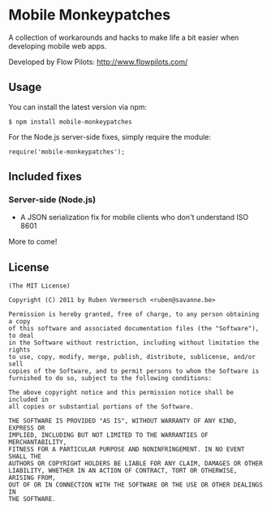 # Mobile Monkeypatches

  A collection of workarounds and hacks to make life a bit easier when developing mobile web apps.

  Developed by Flow Pilots: http://www.flowpilots.com/

## Usage
  
  You can install the latest version via npm:
  
    $ npm install mobile-monkeypatches


  For the Node.js server-side fixes, simply require the module:

    require('mobile-monkeypatches');

## Included fixes
### Server-side (Node.js)

  * A JSON serialization fix for mobile clients who don't understand ISO 8601 

  More to come!

## License 

    (The MIT License)

    Copyright (C) 2011 by Ruben Vermeersch <ruben@savanne.be>

    Permission is hereby granted, free of charge, to any person obtaining a copy
    of this software and associated documentation files (the "Software"), to deal
    in the Software without restriction, including without limitation the rights
    to use, copy, modify, merge, publish, distribute, sublicense, and/or sell
    copies of the Software, and to permit persons to whom the Software is
    furnished to do so, subject to the following conditions:

    The above copyright notice and this permission notice shall be included in
    all copies or substantial portions of the Software.

    THE SOFTWARE IS PROVIDED "AS IS", WITHOUT WARRANTY OF ANY KIND, EXPRESS OR
    IMPLIED, INCLUDING BUT NOT LIMITED TO THE WARRANTIES OF MERCHANTABILITY,
    FITNESS FOR A PARTICULAR PURPOSE AND NONINFRINGEMENT. IN NO EVENT SHALL THE
    AUTHORS OR COPYRIGHT HOLDERS BE LIABLE FOR ANY CLAIM, DAMAGES OR OTHER
    LIABILITY, WHETHER IN AN ACTION OF CONTRACT, TORT OR OTHERWISE, ARISING FROM,
    OUT OF OR IN CONNECTION WITH THE SOFTWARE OR THE USE OR OTHER DEALINGS IN
    THE SOFTWARE.
